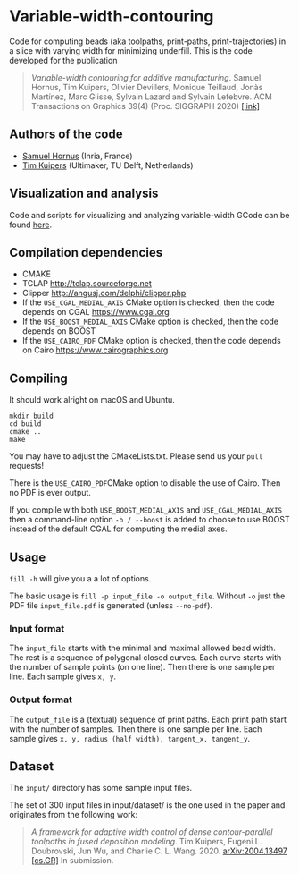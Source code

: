# Variable-width-contouring

Code for computing beads (aka toolpaths, print-paths, print-trajectories) in a slice with varying width for minimizing underfill.
This is the code developed for the publication

> _Variable-width contouring for additive manufacturing_. Samuel Hornus, Tim Kuipers, Olivier Devillers, Monique Teillaud, Jonàs Martínez, Marc Glisse, Sylvain Lazard and Sylvain Lefebvre. ACM Transactions on Graphics 39(4) (Proc. SIGGRAPH 2020) [[link]](https://hal.inria.fr/hal-02568677)

## Authors of the code

- [Samuel Hornus](https://members.loria.fr/samuel.hornus/) (Inria, France)
- [Tim Kuipers](https://kuipers.weblog.tudelft.nl/) (Ultimaker, TU Delft, Netherlands)

## Visualization and analysis

Code and scripts for visualizing and analyzing variable-width GCode can be
found [here](https://github.com/BagelOrb/ToolpathVisualizer).

## Compilation dependencies

- CMAKE
- TCLAP http://tclap.sourceforge.net
- Clipper http://angusj.com/delphi/clipper.php
- If the ``USE_CGAL_MEDIAL_AXIS`` CMake option is checked, then the code depends on CGAL https://www.cgal.org
- If the ``USE_BOOST_MEDIAL_AXIS`` CMake option is checked, then the code depends on BOOST
- If the ``USE_CAIRO_PDF`` CMake option is checked, then the code depends on Cairo https://www.cairographics.org


## Compiling

It should work alright on macOS and Ubuntu.

	mkdir build
	cd build
	cmake ..
	make

You may have to adjust the CMakeLists.txt.
Please send us your ``pull`` requests!

There is the ``USE_CAIRO_PDF``CMake option to disable the use of Cairo. Then no PDF is ever output.

If you compile with both ``USE_BOOST_MEDIAL_AXIS`` and ``USE_CGAL_MEDIAL_AXIS`` then a command-line option ``-b / --boost`` is added to choose to use BOOST instead of the default CGAL for computing the medial axes.

## Usage

``fill -h`` will give you a a lot of options.

The basic usage is ``fill -p input_file -o output_file``.
Without  ``-o`` just the PDF file ``input_file.pdf`` is generated (unless ``--no-pdf``).

### Input format

The ``input_file`` starts with the minimal and maximal allowed bead width.
The rest is a sequence of polygonal closed curves.
Each curve starts with the number of sample points (on one line).
Then there is one sample per line.
Each sample gives ``x, y``.

### Output format

The ``output_file`` is a (textual) sequence of print paths.
Each print path start with the number of samples.
Then there is one sample per line.
Each sample gives ``x, y, radius (half width), tangent_x, tangent_y``.

## Dataset

The ``input/`` directory has some sample input files.

The set of 300 input files in input/dataset/ is the one used in the paper and
originates from the following work:

> _A framework for adaptive width control of dense contour-parallel toolpaths in fused deposition modeling_. Tim Kuipers, Eugeni L. Doubrovski, Jun Wu, and Charlie C. L. Wang. 2020. [arXiv:2004.13497 [cs.GR]](https://arxiv.org/abs/2004.13497) In submission.
